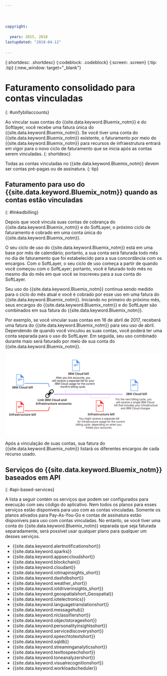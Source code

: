 ```yaml
---



copyright:

  years: 2015, 2018
lastupdated: "2018-04-12"

---
```


{:shortdesc: .shortdesc}
{:codeblock: .codeblock}
{:screen: .screen}
{:tip: .tip}
{:new_window: target="_blank"}

# Faturamento consolidado para contas vinculadas
{: #unifybillaccounts}

Ao vincular suas contas do {{site.data.keyword.Bluemix_notm}} e do Softlayer, você recebe
uma fatura única do {{site.data.keyword.Bluemix_notm}}. Se você tiver uma conta do {{site.data.keyword.Bluemix_notm}} existente, o faturamento por meio do {{site.data.keyword.Bluemix_notm}} para recursos de infraestrutura entrará em vigor para o novo ciclo de faturamento que se inicia após as contas serem vinculadas.
{: shortdesc}

Todas as contas vinculadas no {{site.data.keyword.Bluemix_notm}} devem ser contas pré-pagas ou de assinatura.
{: tip}

## Faturamento para uso do {{site.data.keyword.Bluemix_notm}} quando as contas estão vinculadas
{: #linkedbilling}

Depois que você vincula suas contas de cobrança do {{site.data.keyword.Bluemix_notm}} e do
SoftLayer, o próximo ciclo de faturamento é cobrado em uma conta única do
{{site.data.keyword.Bluemix_notm}}.

O seu ciclo de uso do {{site.data.keyword.Bluemix_notm}} está em uma base por mês de calendário; portanto, a sua conta será faturada todo mês no dia de faturamento que foi estabelecido para
a sua concordância com os encargos. Com o SoftLayer, o seu ciclo de uso
começa a partir de quando você começou com o SoftLayer; portanto, você é faturado todo mês no mesmo dia do mês em que você se inscreveu para a sua conta do SoftLayer.

Seu uso do {{site.data.keyword.Bluemix_notm}} continua sendo medido para o ciclo do mês atual
e você é cobrado por esse uso em uma fatura do {{site.data.keyword.Bluemix_notm}}. Iniciando no primeiro do próximo mês, seus encargos do {{site.data.keyword.Bluemix_notm}} e do SoftLayer são combinados em sua fatura do {{site.data.keyword.Bluemix_notm}}.

Por exemplo, se você vincular suas contas em 16 de abril de 2017, receberá uma fatura do
{{site.data.keyword.Bluemix_notm}} para seu uso de abril. Dependendo de quando você vinculou as suas contas, você poderá ter uma conta separada para o uso do SoftLayer. Em seguida, seu uso combinado durante maio será faturado por meio de sua conta do {{site.data.keyword.Bluemix_notm}}.

![Vinculando o resumo de contas do IBM Cloud e do SoftLayer](images/IBMCloudSoftLayerBill.svg)

Após a vinculação de suas contas, sua fatura do {{site.data.keyword.Bluemix_notm}} listará os diferentes encargos de cada recurso usado.

## Serviços do {{site.data.keyword.Bluemix_notm}} baseados em API
{: #api-based-services}

A lista a seguir contém os serviços que podem ser configurados para execução com seu código do aplicativo. Nem todos os planos para esses serviços estão disponíveis para uso com as contas vinculadas. 
Somente os planos ativados para Pay-As-You-Go e contas de assinatura estão disponíveis para uso com contas
vinculadas. No entanto, se você tiver uma conta do {{site.data.keyword.Bluemix_notm}} separada que seja faturada separadamente, será possível usar qualquer plano para qualquer um desses serviços.

* {{site.data.keyword.alertnotificationshort}}
* {{site.data.keyword.sparks}}
* {{site.data.keyword.appseccloudshort}}
* {{site.data.keyword.blockchain}}
* {{site.data.keyword.cloudant}}
* {{site.data.keyword.iotmapinsights_short}}
* {{site.data.keyword.dashdbshort}}
* {{site.data.keyword.weather_short}}
* {{site.data.keyword.iotdriverinsights_short}}
* {{site.data.keyword.geospatialshort_Geospatial}}
* {{site.data.keyword.iotelectronics}}
* {{site.data.keyword.languagetranslationshort}}
* {{site.data.keyword.messagehub}}
* {{site.data.keyword.nlclassifiershort}}
* {{site.data.keyword.objectstorageshort}}
* {{site.data.keyword.personalityinsightsshort}}
* {{site.data.keyword.servicediscoveryshort}}
* {{site.data.keyword.speechtotextshort}}
* {{site.data.keyword.sqldb}}
* {{site.data.keyword.streaminganalyticsshort}}
* {{site.data.keyword.texttospeechshort}}
* {{site.data.keyword.toneanalyzershort}}
* {{site.data.keyword.visualrecognitionshort}}
* {{site.data.keyword.workloadscheduler}}
